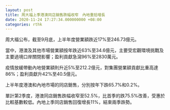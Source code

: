 ```yaml
---
layout: post
title: 周大福上季港澳同店銷售跌幅收窄　內地重拾增長
date: 2020-11-24 17:27:34.000000000 +08:00
categories: rthk
---
```


周大福公布，截至9月底，上半年度營業額跌近17%至246.73億元。

當中，港澳及其他市場營業額按年跌近63%至34.6億元，主要受宏觀環境挑戰及主要過境口岸關閉影響；盈利貢獻急瀉96%至2830萬元。

疫情放緩帶動內地營業額則升近5%至212.2億元，對集團營業額貢獻比重高達86%；盈利貢獻升42%至40.5億元。

上半年度港澳和內地市場的同店銷售，分別按年下跌65.7%和0.2%。

單計第2季度，港澳同店銷售跌幅收窄至52.5%，比首季的跌75.5%改善，受惠於比較基數較低。內地上季同店銷售回復增長11%，結束兩季跌勢。
